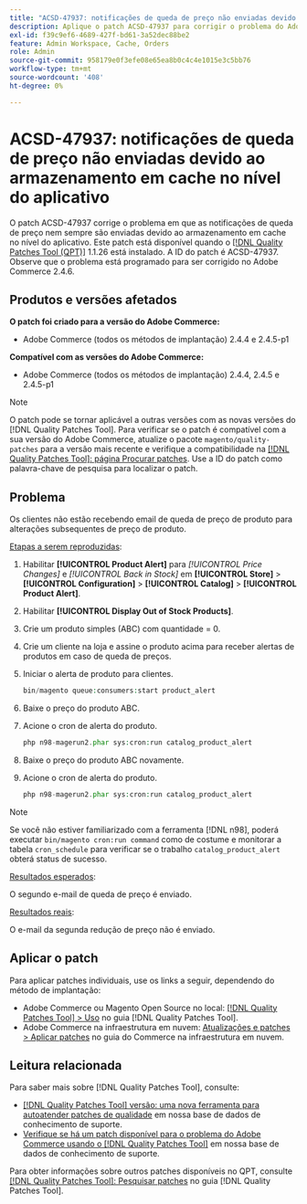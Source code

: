```yaml
---
title: "ACSD-47937: notificações de queda de preço não enviadas devido ao cache no nível do aplicativo"
description: Aplique o patch ACSD-47937 para corrigir o problema do Adobe Commerce em que as notificações de queda de preço nem sempre são enviadas devido ao armazenamento em cache no nível do aplicativo.
exl-id: f39c9ef6-4689-427f-bd61-3a52dec88be2
feature: Admin Workspace, Cache, Orders
role: Admin
source-git-commit: 958179e0f3efe08e65ea8b0c4c4e1015e3c5bb76
workflow-type: tm+mt
source-wordcount: '408'
ht-degree: 0%

---
```


# ACSD-47937: notificações de queda de preço não enviadas devido ao armazenamento em cache no nível do aplicativo

O patch ACSD-47937 corrige o problema em que as notificações de queda de preço nem sempre são enviadas devido ao armazenamento em cache no nível do aplicativo. Este patch está disponível quando o [[!DNL Quality Patches Tool (QPT)]](/help/announcements/adobe-commerce-announcements/magento-quality-patches-released-new-tool-to-self-serve-quality-patches.md) 1.1.26 está instalado. A ID do patch é ACSD-47937. Observe que o problema está programado para ser corrigido no Adobe Commerce 2.4.6.

## Produtos e versões afetados

**O patch foi criado para a versão do Adobe Commerce:**

* Adobe Commerce (todos os métodos de implantação) 2.4.4 e 2.4.5-p1

**Compatível com as versões do Adobe Commerce:**

* Adobe Commerce (todos os métodos de implantação) 2.4.4, 2.4.5 e 2.4.5-p1

>[!NOTE]
>
>O patch pode se tornar aplicável a outras versões com as novas versões do [!DNL Quality Patches Tool]. Para verificar se o patch é compatível com a sua versão do Adobe Commerce, atualize o pacote `magento/quality-patches` para a versão mais recente e verifique a compatibilidade na [[!DNL Quality Patches Tool]: página Procurar patches](https://experienceleague.adobe.com/tools/commerce-quality-patches/index.html). Use a ID do patch como palavra-chave de pesquisa para localizar o patch.

## Problema

Os clientes não estão recebendo email de queda de preço de produto para alterações subsequentes de preço de produto.

<u>Etapas a serem reproduzidas</u>:

1. Habilitar **[!UICONTROL Product Alert]** para *[!UICONTROL Price Changes]* e *[!UICONTROL Back in Stock]* em **[!UICONTROL Store]** > **[!UICONTROL Configuration]** > **[!UICONTROL Catalog]** > **[!UICONTROL Product Alert]**.
1. Habilitar **[!UICONTROL Display Out of Stock Products]**.
1. Crie um produto simples (ABC) com quantidade = 0.
1. Crie um cliente na loja e assine o produto acima para receber alertas de produtos em caso de queda de preços.
1. Iniciar o alerta de produto para clientes.

   ```PHP
   bin/magento queue:consumers:start product_alert
   ```

1. Baixe o preço do produto ABC.
1. Acione o cron de alerta do produto.

   ```PHP
   php n98-magerun2.phar sys:cron:run catalog_product_alert
   ```

1. Baixe o preço do produto ABC novamente.
1. Acione o cron de alerta do produto.

   ```PHP
   php n98-magerun2.phar sys:cron:run catalog_product_alert
   ```

>[!NOTE]
>
>Se você não estiver familiarizado com a ferramenta [!DNL n98], poderá executar `bin/magento cron:run command` como de costume e monitorar a tabela `cron_schedule` para verificar se o trabalho `catalog_product_alert` obterá status de sucesso.

<u>Resultados esperados</u>:

O segundo e-mail de queda de preço é enviado.

<u>Resultados reais</u>:

O e-mail da segunda redução de preço não é enviado.

## Aplicar o patch

Para aplicar patches individuais, use os links a seguir, dependendo do método de implantação:

* Adobe Commerce ou Magento Open Source no local: [[!DNL Quality Patches Tool] > Uso](https://experienceleague.adobe.com/docs/commerce-operations/tools/quality-patches-tool/usage.html) no guia [!DNL Quality Patches Tool].
* Adobe Commerce na infraestrutura em nuvem: [Atualizações e patches > Aplicar patches](https://experienceleague.adobe.com/docs/commerce-cloud-service/user-guide/develop/upgrade/apply-patches.html) no guia do Commerce na infraestrutura em nuvem.

## Leitura relacionada

Para saber mais sobre [!DNL Quality Patches Tool], consulte:

* [[!DNL Quality Patches Tool] versão: uma nova ferramenta para autoatender patches de qualidade](/help/announcements/adobe-commerce-announcements/magento-quality-patches-released-new-tool-to-self-serve-quality-patches.md) em nossa base de dados de conhecimento de suporte.
* [Verifique se há um patch disponível para o problema do Adobe Commerce usando o [!DNL Quality Patches Tool]](/help/support-tools/patches-available-in-qpt-tool/check-patch-for-magento-issue-with-magento-quality-patches.md) em nossa base de dados de conhecimento de suporte.

Para obter informações sobre outros patches disponíveis no QPT, consulte [[!DNL Quality Patches Tool]: Pesquisar patches](https://experienceleague.adobe.com/tools/commerce-quality-patches/index.html) no guia [!DNL Quality Patches Tool].
